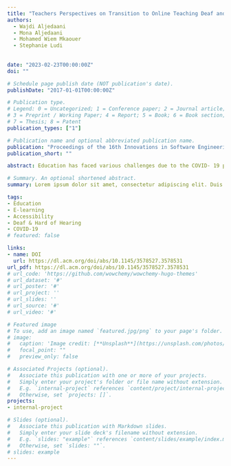 ```yaml
---
title: "Teachers Perspectives on Transition to Online Teaching Deaf and Hard-of-Hearing Students during the COVID-19 Pandemic: A Case Study"
authors:
  - Wajdi Aljedaani
  - Mona Aljedaani
  - Mohamed Wiem Mkaouer
  - Stephanie Ludi
  
  
date: "2023-02-23T00:00:00Z"
doi: ""

# Schedule page publish date (NOT publication's date).
publishDate: "2017-01-01T00:00:00Z"

# Publication type.
# Legend: 0 = Uncategorized; 1 = Conference paper; 2 = Journal article;
# 3 = Preprint / Working Paper; 4 = Report; 5 = Book; 6 = Book section;
# 7 = Thesis; 8 = Patent
publication_types: ["1"]

# Publication name and optional abbreviated publication name.
publication: "Proceedings of the 16th Innovations in Software Engineering Conference"
publication_short: ""

abstract: Education has faced various challenges due to the COVID- 19 pandemic. These challenges were even more dramatic for deaf and hard-of-hearing students as they transitioned to the online setting. This paper aims to explore the teachers’ perspectives on transitioning to educating computer science deaf students at a technical college in the Kingdom of Saudi Arabia (KSA). Therefore, the paper presents the results of 10 surveys and 5 interviews with faculty to identify the main obstacles that teachers have faced during the transition. This study outcomes reveal several challenges related to poor accessibility of learning tools, issues with the online availability of materials, no updates on the teaching pedagogy to accommodate the new settings and communication problems between teachers and students. Our study outlines important takeaways to provide deaf and hard-of-hearing students with a better learning experience.

# Summary. An optional shortened abstract.
summary: Lorem ipsum dolor sit amet, consectetur adipiscing elit. Duis posuere tellus ac convallis placerat. Proin tincidunt magna sed ex sollicitudin condimentum.

tags:
- Education
- E-learning
- Accessibility
- Deaf & Hard of Hearing
- COVID-19
# featured: false

links:
- name: DOI
  url: https://dl.acm.org/doi/abs/10.1145/3578527.3578531
url_pdf: https://dl.acm.org/doi/abs/10.1145/3578527.3578531
# url_code: 'https://github.com/wowchemy/wowchemy-hugo-themes'
# url_dataset: '#'
# url_poster: '#'
# url_project: ''
# url_slides: ''
# url_source: '#'
# url_video: '#'

# Featured image
# To use, add an image named `featured.jpg/png` to your page's folder. 
# image:
#   caption: 'Image credit: [**Unsplash**](https://unsplash.com/photos/s9CC2SKySJM)'
#   focal_point: ""
#   preview_only: false

# Associated Projects (optional).
#   Associate this publication with one or more of your projects.
#   Simply enter your project's folder or file name without extension.
#   E.g. `internal-project` references `content/project/internal-project/index.md`.
#   Otherwise, set `projects: []`.
projects:
- internal-project

# Slides (optional).
#   Associate this publication with Markdown slides.
#   Simply enter your slide deck's filename without extension.
#   E.g. `slides: "example"` references `content/slides/example/index.md`.
#   Otherwise, set `slides: ""`.
# slides: example
---
```


<!-- {{% callout note %}}
Create your slides in Markdown - click the *Slides* button to check out the example.
{{% /callout %}}

Supplementary notes can be added here, including [code, math, and images](https://wowchemy.com/docs/writing-markdown-latex/). -->
